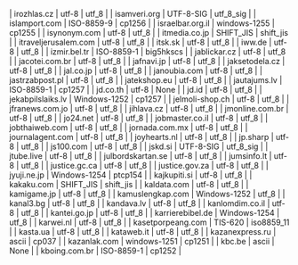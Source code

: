 | irozhlas.cz | utf-8 | utf_8 |
| isamveri.org | UTF-8-SIG | utf_8_sig |
| islamport.com | ISO-8859-9 | cp1256 |
| israelbar.org.il | windows-1255 | cp1255 |
| isynonym.com | utf-8 | utf_8 |
| itmedia.co.jp | SHIFT_JIS | shift_jis |
| itraveljerusalem.com | utf-8 | utf_8 |
| itsk.sk | utf-8 | utf_8 |
| iww.de | utf-8 | utf_8 |
| izmir.bel.tr | ISO-8859-1 | big5hkscs |
| jablickar.cz | utf-8 | utf_8 |
| jacotei.com.br | utf-8 | utf_8 |
| jafnavi.jp | utf-8 | utf_8 |
| jaksetodela.cz | utf-8 | utf_8 |
| jal.co.jp | utf-8 | utf_8 |
| janoubia.com | utf-8 | utf_8 |
| jastrzabpost.pl | utf-8 | utf_8 |
| jatekshop.eu | utf-8 | utf_8 |
| jautajums.lv | ISO-8859-1 | cp1257 |
| jd.co.th | utf-8 | None |
| jd.id | utf-8 | utf_8 |
| jekabpilslaiks.lv | Windows-1252 | cp1257 |
| jelmoli-shop.ch | utf-8 | utf_8 |
| jfranews.com.jo | utf-8 | utf_8 |
| jihlava.cz | utf-8 | utf_8 |
| jmonline.com.br | utf-8 | utf_8 |
| jo24.net | utf-8 | utf_8 |
| jobmaster.co.il | utf-8 | utf_8 |
| jobthaiweb.com | utf-8 | utf_8 |
| jornada.com.mx | utf-8 | utf_8 |
| journalagent.com | utf-8 | utf_8 |
| joyhearts.nl | utf-8 | utf_8 |
| jp.sharp | utf-8 | utf_8 |
| js100.com | utf-8 | utf_8 |
| jskd.si | UTF-8-SIG | utf_8_sig |
| jtube.live | utf-8 | utf_8 |
| julbordskartan.se | utf-8 | utf_8 |
| jumsinfo.lt | utf-8 | utf_8 |
| justice.gc.ca | utf-8 | utf_8 |
| justice.gov.za | utf-8 | utf_8 |
| jyuji.ne.jp | Windows-1254 | ptcp154 |
| kajkupiti.si | utf-8 | utf_8 |
| kakaku.com | SHIFT_JIS | shift_jis |
| kaldata.com | utf-8 | utf_8 |
| kamigame.jp | utf-8 | utf_8 |
| kamuslengkap.com | Windows-1252 | utf_8 |
| kanal3.bg | utf-8 | utf_8 |
| kandava.lv | utf-8 | utf_8 |
| kanlomdim.co.il | utf-8 | utf_8 |
| kantei.go.jp | utf-8 | utf_8 |
| karrierebibel.de | Windows-1254 | utf_8 |
| karwei.nl | utf-8 | utf_8 |
| kasetporpeang.com | TIS-620 | iso8859_11 |
| kasta.ua | utf-8 | utf_8 |
| kataweb.it | utf-8 | utf_8 |
| kazanexpress.ru | ascii | cp037 |
| kazanlak.com | windows-1251 | cp1251 |
| kbc.be | ascii | None |
| kboing.com.br | ISO-8859-1 | cp1252 |
